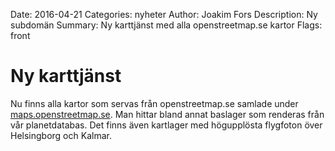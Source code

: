 Date: 2016-04-21
Categories: nyheter
Author: Joakim Fors
Description: Ny subdomän
Summary: Ny karttjänst med alla openstreetmap.se kartor
Flags: front


# Ny karttjänst

Nu finns alla kartor som servas från openstreetmap.se samlade under [maps.openstreetmap.se](//maps.openstreetmap.se). Man hittar bland annat baslager som renderas från vår planetdatabas. Det finns även kartlager med högupplösta flygfoton över Helsingborg och Kalmar.